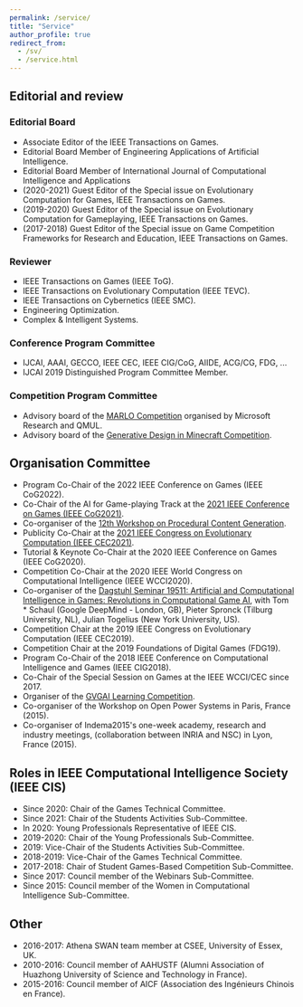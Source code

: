 ```yaml
---
permalink: /service/
title: "Service"
author_profile: true
redirect_from: 
  - /sv/
  - /service.html
---
```


## Editorial and review


### Editorial Board

* Associate Editor of the IEEE Transactions on Games.
* Editorial Board Member of Engineering Applications of Artificial Intelligence.
* Editorial Board Member of International Journal of Computational Intelligence and Applications
* (2020-2021) Guest Editor of the Special issue on Evolutionary Computation for Games, IEEE Transactions on Games.
* (2019-2020) Guest Editor of the Special issue on Evolutionary Computation for Gameplaying, IEEE Transactions on Games.
* (2017-2018) Guest Editor of the Special issue on Game Competition Frameworks for Research and Education, IEEE Transactions on Games.

### Reviewer

* IEEE Transactions on Games (IEEE ToG).
* IEEE Transactions on Evolutionary Computation (IEEE TEVC).
* IEEE Transactions on Cybernetics (IEEE SMC).
* Engineering Optimization.
* Complex & Intelligent Systems.

### Conference Program Committee

* IJCAI, AAAI, GECCO, IEEE CEC, IEEE CIG/CoG, AIIDE, ACG/CG, FDG, ...
* IJCAI 2019 Distinguished Program Committee Member.

### Competition Program Committee

* Advisory board of the [MARLO Competition](https://github.com/Microsoft/malmo) organised by Microsoft Research and QMUL.
* Advisory board of the [Generative Design in Minecraft Competition](http://gendesignmc.engineering.nyu.edu/).

## Organisation Committee


* Program Co-Chair of the 2022 IEEE Conference on Games (IEEE CoG2022).
* Co-Chair of the AI for Game-playing Track at the [2021 IEEE Conference on Games (IEEE CoG2021)](https://ieee-cog.org/).
* Co-organiser of the [12th Workshop on Procedural Content Generation](http://pcgworkshop.com/).
* Publicity Co-Chair at the [2021 IEEE Congress on Evolutionary Computation (IEEE CEC2021)](https://cec2021.mini.pw.edu.pl/).
* Tutorial & Keynote Co-Chair at the 2020 IEEE Conference on Games (IEEE CoG2020).
* Competition Co-Chair at the 2020 IEEE World Congress on Computational Intelligence (IEEE WCCI2020).
* Co-organiser of the [Dagstuhl Seminar 19511: Artificial and Computational Intelligence in Games: Revolutions in Computational Game AI](https://www.dagstuhl.de/en/program/calendar/semhp/?semnr=19511), with Tom * Schaul (Google DeepMind - London, GB), Pieter Spronck (Tilburg University, NL), Julian Togelius (New York University, US).
* Competition Chair at the 2019 IEEE Congress on Evolutionary Computation (IEEE CEC2019).
* Competition Chair at the 2019 Foundations of Digital Games (FDG19).
* Program Co-Chair of the 2018 IEEE Conference on Computational Intelligence and Games (IEEE CIG2018).
* Co-Chair of the Special Session on Games at the IEEE WCCI/CEC since 2017.
* Organiser of the [GVGAI Learning Competition](http://www.aingames.cn/gvgai/ppsn_cog2020).
* Co-organiser of the Workshop on Open Power Systems in Paris, France (2015).
* Co-organiser of Indema2015's one-week academy, research and industry meetings, (collaboration between INRIA and NSC) in Lyon, France (2015).

## Roles in IEEE Computational Intelligence Society (IEEE CIS)


* Since 2020: Chair of the Games Technical Committee.
* Since 2021: Chair of the Students Activities Sub-Committee.
* In 2020: Young Professionals Representative of IEEE CIS.
* 2019-2020: Chair of the Young Professionals Sub-Committee.
* 2019: Vice-Chair of the Students Activities Sub-Committee.
* 2018-2019: Vice-Chair of the Games Technical Committee.
* 2017-2018: Chair of Student Games-Based Competition Sub-Committee.
* Since 2017: Council member of the Webinars Sub-Committee.
* Since 2015: Council member of the Women in Computational Intelligence Sub-Committee.

## Other


* 2016-2017: Athena SWAN team member at CSEE, University of Essex, UK.
* 2010-2016: Council member of AAHUSTF (Alumni Association of Huazhong University of Science and Technology in France).
* 2015-2016: Council member of AICF (Association des Ingénieurs Chinois en France).
